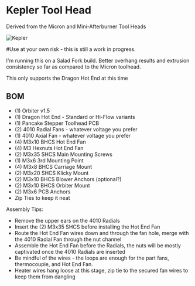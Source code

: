# Kepler Tool Head

Derived from the Micron and Mini-Afterburner Tool Heads

![Kepler](/Kepler_v10.png)

#Use at your own risk - this is still a work in progress.

I'm running this on a Salad Fork build. Better overhang results and extrusion consistency so far as compared to the Micron toolhead.

This only supports the Dragon Hot End at this time

## BOM

- (1) Orbiter v1.5
- (1) Dragon Hot End - Standard or Hi-Flow variants
- (1) Pancake Stepper Toolhead PCB
- (2) 4010 Radial Fans - whatever voltage you prefer
- (1) 4010 Axial Fan - whatever voltage you prefer
- (4) M3x10 BHCS Hot End Fan
- (4) M3 Hexnuts Hot End Fan
- (2) M3x35 SHCS Main Mounting Screws
- (1) M3x6 3rd Mounting Point
- (4) M3x8 BHCS Carriage Mount
- (2) M3x20 SHCS Klicky Mount
- (2) M3x10 BHCS Blower Anchors (optional?)
- (2) M3x10 BHCS Orbiter Mount
- (2) M3x6 PCB Anchors
- Zip Ties to keep it neat

Assembly Tips:
- Remove the upper ears on the 4010 Radials
- Insert the (2) M3x35 SHCS before installing the Hot End Fan
- Route the Hot End Fan wires down and through the fan hole, merge with the 4010 Radial Fan through the nut channel
- Assemble the Hot End Fan before the Radials, the nuts will be mostly captivated once the 4010 Radials are inserted
- Be mindful of the wires - the loops are enough for the part fans, thermocouple, and Hot End Fan.
- Heater wires hang loose at this stage, zip tie to the secured fan wires to keep them from dangling
